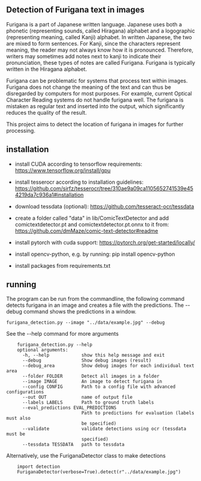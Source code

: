 ## 	Detection of Furigana text in images

Furigana is a part of Japanese written language. 
Japanese uses both a phonetic (representing sounds, called Hiragana) alphabet and a logographic (representing meaning, called Kanji) alphabet.
In written Japanese, the two are mixed to form sentences.
For Kanji, since the characters represent meaning, the reader may not always know how it is pronounced. 
Therefore, writers may sometimes add notes next to kanji to indicate their pronunciation, these types of notes are called Furigana. 
Furigana is typically written in the Hiragana alphabet.

Furigana can be problematic for systems that process text within images.
Furigana does not change the meaning of the text and can thus be disregarded by computers for most purposes. 
For example, current Optical Character Reading systems do not handle furigana well. 
The furigana is mistaken as regular text and inserted into the output, which significantly reduces the quality of the result. 

This project aims to detect the location of furigana in images for further processing.

## installation
- install CUDA according to tensorflow requirements: https://www.tensorflow.org/install/gpu

- install tesserocr according to installation guidelines: https://github.com/sirfz/tesserocr/tree/310ae9a09ca1105652741539e454219da7c936a1#installation  

- download tessdata (optional): https://github.com/tesseract-ocr/tessdata 

- create a folder called "data" in lib/ComicTextDetector and add comictextdetector.pt and comictextdetector.pt.onnx to it from: https://github.com/dmMaze/comic-text-detector#readme

- install pytorch with cuda support: https://pytorch.org/get-started/locally/

- install opencv-python, e.g. by running: pip install opencv-python

- install packages from requirements.txt 

## running
The program can be run from the commandline, the following command detects furigana in an image and creates a file with
the predictions. The --debug command shows the predictions in a window.

    furigana_detection.py --image "../data/example.jpg" --debug

See the --help command for more arguments

        furigana_detection.py --help
        optional arguments:
          -h, --help            show this help message and exit
          --debug               Show debug images (result)
          --debug_area          Show debug images for each individual text area
          --folder FOLDER       Detect all images in a folder
          --image IMAGE         An image to detect furigana in
          --config CONFIG       Path to a config file with advanced configurations
          --out OUT             name of output file
          --labels LABELS       Path to ground truth labels
          --eval_predictions EVAL_PREDICTIONS
                                Path to predictions for evaluation (labels must also
                                be specified)
          --validate            validate detections using ocr (tessdata must be
                                specified)
          --tessdata TESSDATA   path to tessdata


Alternatively, use the FuriganaDetector class to make detections
        
        import detection
        FuriganaDetector(verbose=True).detect(r"../data/example.jpg") 